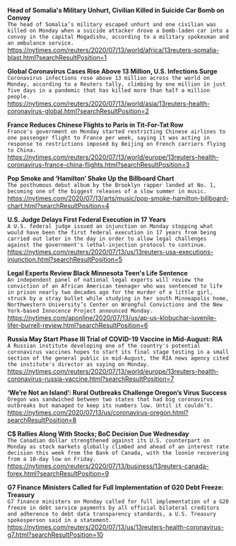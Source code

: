 **Head of Somalia's Military Unhurt, Civilian Killed in Suicide Car Bomb on Convoy**\
`The head of Somalia’s military escaped unhurt and one civilian was killed on Monday when a suicide attacker drove a bomb-laden car into a convoy in the capital Mogadishu, according to a military spokesman and an ambulance service.`\
https://nytimes.com/reuters/2020/07/13/world/africa/13reuters-somalia-blast.html?searchResultPosition=1

**Global Coronavirus Cases Rise Above 13 Million, U.S. Infections Surge**\
`Coronavirus infections rose above 13 million across the world on Monday, according to a Reuters tally, climbing by one million in just five days in a pandemic that has killed more than half a million people. `\
https://nytimes.com/reuters/2020/07/13/world/asia/13reuters-health-coronavirus-global.html?searchResultPosition=2

**France Reduces Chinese Flights to Paris in Tit-For-Tat Row**\
`France's government on Monday started restricting Chinese airlines to one passenger flight to France per week, saying it was acting in response to restrictions imposed by Beijing on French carriers flying to China.`\
https://nytimes.com/reuters/2020/07/13/world/europe/13reuters-health-coronavirus-france-china-flights.html?searchResultPosition=3

**Pop Smoke and ‘Hamilton’ Shake Up the Billboard Chart**\
`The posthumous debut album by the Brooklyn rapper landed at No. 1, becoming one of the biggest releases of a slow summer in music.`\
https://nytimes.com/2020/07/13/arts/music/pop-smoke-hamilton-billboard-chart.html?searchResultPosition=4

**U.S. Judge Delays First Federal Execution in 17 Years**\
`A U.S. federal judge issued an injunction on Monday stopping what would have been the first federal execution in 17 years from being carried out later in the day in order to allow legal challenges against the government's lethal-injection protocol to continue.`\
https://nytimes.com/reuters/2020/07/13/us/13reuters-usa-executions-injunction.html?searchResultPosition=5

**Legal Experts Review Black Minnesota Teen's Life Sentence**\
`An independent panel of national legal experts will review the conviction of an African American teenager who was sentenced to life in prison nearly two decades ago for the murder of a little girl, struck by a stray bullet while studying in her south Minneapolis home, Northwestern University’s Center on Wrongful Convictions and the New York-based Innocence Project announced Monday.`\
https://nytimes.com/aponline/2020/07/13/us/ap-us-klobuchar-juvenile-lifer-burrell-review.html?searchResultPosition=6

**Russia May Start Phase III Trial of COVID-19 Vaccine in Mid-August: RIA**\
`A Russian institute developing one of the country's potential coronavirus vaccines hopes to start its final stage testing in a small section of the general public in mid-August, the RIA news agency cited the institute's director as saying on Monday.`\
https://nytimes.com/reuters/2020/07/13/world/europe/13reuters-health-coronavirus-russia-vaccine.html?searchResultPosition=7

**‘We’re Not an Island’: Rural Outbreaks Challenge Oregon’s Virus Success**\
`Oregon was sandwiched between two states that had big coronavirus outbreaks but managed to keep its numbers low. Until it couldn’t.`\
https://nytimes.com/2020/07/13/us/coronavirus-oregon.html?searchResultPosition=8

**C$ Rallies Along With Stocks; BoC Decision Due Wednesday**\
`The Canadian dollar strengthened against its U.S. counterpart on Monday as stock markets globally climbed and ahead of an interest rate decision this week from the Bank of Canada, with the loonie recovering from a 10-day low on Friday.   `\
https://nytimes.com/reuters/2020/07/13/business/13reuters-canada-forex.html?searchResultPosition=9

**G7 Finance Ministers Called for Full Implementation of G20 Debt Freeze: Treasury**\
`G7 finance ministers on Monday called for full implementation of a G20 freeze in debt service payments by all official bilateral creditors and adherence to debt data transparency standards, a U.S. Treasury spokesperson said in a statement.`\
https://nytimes.com/reuters/2020/07/13/us/13reuters-health-coronavirus-g7.html?searchResultPosition=10

